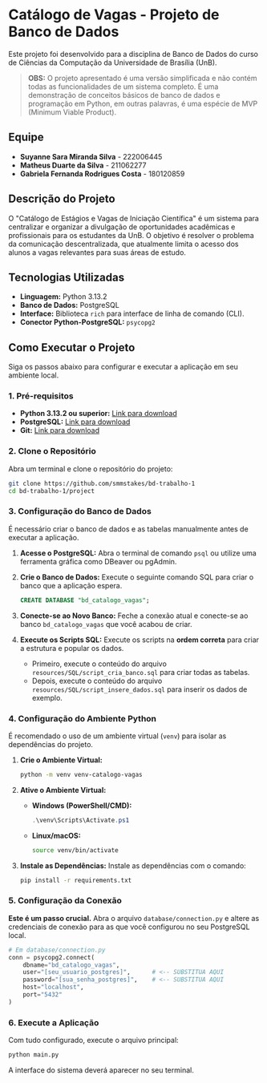 # Catálogo de Vagas - Projeto de Banco de Dados

Este projeto foi desenvolvido para a disciplina de Banco de Dados do curso de Ciências da Computação da Universidade de Brasília (UnB).

> **OBS:** O projeto apresentado é uma versão simplificada e não contém todas as funcionalidades de um sistema completo. É uma demonstração de conceitos básicos de banco de dados e programação em Python, em outras palavras, é uma espécie de MVP (Minimum Viable Product).

## Equipe

* **Suyanne Sara Miranda Silva** - 222006445
* **Matheus Duarte da Silva** - 211062277
* **Gabriela Fernanda Rodrigues Costa** - 180120859

## Descrição do Projeto

O "Catálogo de Estágios e Vagas de Iniciação Científica" é um sistema para centralizar e organizar a divulgação de oportunidades acadêmicas e profissionais para os estudantes da UnB. O objetivo é resolver o problema da comunicação descentralizada, que atualmente limita o acesso dos alunos a vagas relevantes para suas áreas de estudo.

## Tecnologias Utilizadas

* **Linguagem:** Python 3.13.2
* **Banco de Dados:** PostgreSQL
* **Interface:** Biblioteca `rich` para interface de linha de comando (CLI).
* **Conector Python-PostgreSQL:** `psycopg2`

## Como Executar o Projeto

Siga os passos abaixo para configurar e executar a aplicação em seu ambiente local.

### 1. Pré-requisitos

* **Python 3.13.2 ou superior:** [Link para download](https://www.python.org/downloads/)
* **PostgreSQL:** [Link para download](https://www.postgresql.org/download/)
* **Git:** [Link para download](https://git-scm.com/downloads)

### 2. Clone o Repositório

Abra um terminal e clone o repositório do projeto:
```bash
git clone https://github.com/smmstakes/bd-trabalho-1
cd bd-trabalho-1/project
```

### 3. Configuração do Banco de Dados

É necessário criar o banco de dados e as tabelas manualmente antes de executar a aplicação.

1.  **Acesse o PostgreSQL:** Abra o terminal de comando `psql` ou utilize uma ferramenta gráfica como DBeaver ou pgAdmin.

2.  **Crie o Banco de Dados:** Execute o seguinte comando SQL para criar o banco que a aplicação espera.
    ```sql
    CREATE DATABASE "bd_catalogo_vagas";
    ```

3.  **Conecte-se ao Novo Banco:** Feche a conexão atual e conecte-se ao banco `bd_catalogo_vagas` que você acabou de criar.

4.  **Execute os Scripts SQL:** Execute os scripts na **ordem correta** para criar a estrutura e popular os dados.
    * Primeiro, execute o conteúdo do arquivo `resources/SQL/script_cria_banco.sql` para criar todas as tabelas.
    * Depois, execute o conteúdo do arquivo `resources/SQL/script_insere_dados.sql` para inserir os dados de exemplo.

### 4. Configuração do Ambiente Python

É recomendado o uso de um ambiente virtual (`venv`) para isolar as dependências do projeto.

1.  **Crie o Ambiente Virtual:**
    ```bash
    python -m venv venv-catalogo-vagas
    ```

2.  **Ative o Ambiente Virtual:**
    * **Windows (PowerShell/CMD):**
        ```powershell
        .\venv\Scripts\Activate.ps1
        ```
    * **Linux/macOS:**
        ```bash
        source venv/bin/activate
        ```

3.  **Instale as Dependências:**
    Instale as dependências com o comando:
    ```bash
    pip install -r requirements.txt
    ```

### 5. Configuração da Conexão

**Este é um passo crucial.** Abra o arquivo `database/connection.py` e altere as credenciais de conexão para as que você configurou no seu PostgreSQL local.

```python
# Em database/connection.py
conn = psycopg2.connect(
    dbname="bd_catalogo_vagas",
    user="[seu_usuario_postgres]",      # <-- SUBSTITUA AQUI
    password="[sua_senha_postgres]",    # <-- SUBSTITUA AQUI
    host="localhost",
    port="5432"
)
```

### 6. Execute a Aplicação

Com tudo configurado, execute o arquivo principal:

```bash
python main.py
```

A interface do sistema deverá aparecer no seu terminal.
